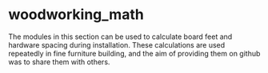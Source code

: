 # woodworking_math
The modules in this section can be used to calculate board feet and hardware spacing during installation. These calculations are used repeatedly in fine furniture building, and the aim of providing them on github was to share them with others. 
